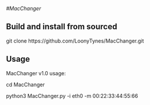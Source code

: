 <em>#MacChanger</em>

<h2>Build and install from sourced</h2>
git clone  https://github.com/LoonyTynes/MacChanger.git

<h2>Usage</h2>
<h2Usage</h2>

MacChanger v1.0 usage:

cd MacChanger

python3 MacChanger.py -i eth0 -m 00:22:33:44:55:66
